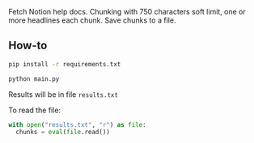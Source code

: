 Fetch Notion help docs.
Chunking with 750 characters soft limit, one or more headlines each chunk.
Save chunks to a file.

## How-to
```bash
pip install -r requirements.txt

python main.py
```

Results will be in file `results.txt`

To read the file:
```python
with open("results.txt", "r") as file:
  chunks = eval(file.read())
```

